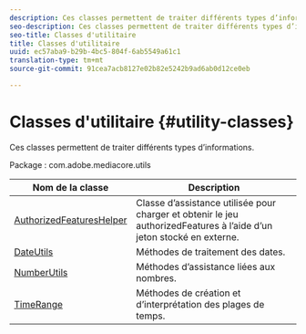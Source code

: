 ```yaml
---
description: Ces classes permettent de traiter différents types d’informations.
seo-description: Ces classes permettent de traiter différents types d’informations.
seo-title: Classes d'utilitaire
title: Classes d'utilitaire
uuid: ec57aba9-b29b-4bc5-804f-6ab5549a61c1
translation-type: tm+mt
source-git-commit: 91cea7acb8127e02b82e5242b9ad6ab0d12ce0eb

---
```



# Classes d&#39;utilitaire {#utility-classes}

Ces classes permettent de traiter différents types d’informations.

Package : com.adobe.mediacore.utils

<!-- 

Comment Type: draft
(https://help.adobe.com/en_US/primetime/api/psdk/asdoc-dhls_1.4/com/adobe/mediacore/utils/package-summary.html)

-->

| Nom de la classe | Description |
|---|---|
| [AuthorizedFeaturesHelper](https://help.adobe.com/en_US/primetime/api/psdk/asdoc-dhls_1.4/com/adobe/mediacore/utils/AuthorizedFeaturesHelper.html) | Classe d’assistance utilisée pour charger et obtenir le jeu authorizedFeatures à l’aide d’un jeton stocké en externe. |
| [DateUtils](https://help.adobe.com/en_US/primetime/api/psdk/asdoc-dhls_1.4/com/adobe/mediacore/utils/DateUtils.html) | Méthodes de traitement des dates. |
| [NumberUtils](https://help.adobe.com/en_US/primetime/api/psdk/asdoc-dhls_1.4/com/adobe/mediacore/utils/NumberUtils.html) | Méthodes d’assistance liées aux nombres. |
| [TimeRange](https://help.adobe.com/en_US/primetime/api/psdk/javadoc_1.4/com/adobe/mediacore/utils/TimeRange.html) | Méthodes de création et d’interprétation des plages de temps. |


